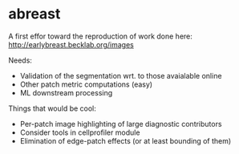 abreast
=======

A first effor toward the reproduction of work done here: http://earlybreast.becklab.org/images

Needs:
 * Validation of the segmentation wrt. to those avaialable online
 * Other patch metric computations (easy)
 * ML downstream processing
 
Things that would be cool:
 * Per-patch image highlighting of large diagnostic contributors
 * Consider tools in cellprofiler module
 * Elimination of edge-patch effects (or at least bounding of them)
